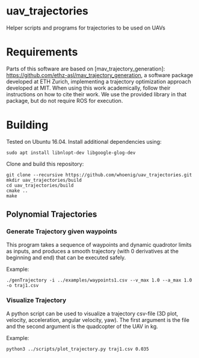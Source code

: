 # uav_trajectories
Helper scripts and programs for trajectories to be used on UAVs

# Requirements

Parts of this software are based on [mav_trajectory_generation]: https://github.com/ethz-asl/mav_trajectory_generation, a software package developed at ETH Zurich, implementing a trajectory optimization approach developed at MIT.
When using this work academically, follow their instructions on how to cite their work.
We use the provided library in that package, but do not require ROS for execution.

# Building

Tested on Ubuntu 16.04. Install additional dependencies using:

```
sudo apt install libnlopt-dev libgoogle-glog-dev
```

Clone and build this repository:

```
git clone --recursive https://github.com/whoenig/uav_trajectories.git
mkdir uav_trajectories/build
cd uav_trajectories/build
cmake ..
make
```

## Polynomial Trajectories

### Generate Trajectory given waypoints

This program takes a sequence of waypoints and dynamic quadrotor limits as inputs, and produces a smooth trajectory (with 0 derivatives at the beginning and end) that can be executed safely.

Example:

```
./genTrajectory -i ../examples/waypoints1.csv --v_max 1.0 --a_max 1.0 -o traj1.csv
```

### Visualize Trajectory

A python script can be used to visualize a trajectory csv-file (3D plot, velocity, acceleration, angular velocity, yaw). The first argument is the file and the second argument is the quadcopter of the UAV in kg.

Example:

```
python3 ../scripts/plot_trajectory.py traj1.csv 0.035
```
